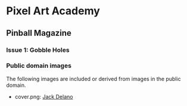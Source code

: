 # Pixel Art Academy

## Pinball Magazine

### Issue 1: Gobble Holes

### Public domain images

The following images are included or derived from images in the public domain.

- cover.png: [Jack Delano](https://www.loc.gov/item/2017793488/)
